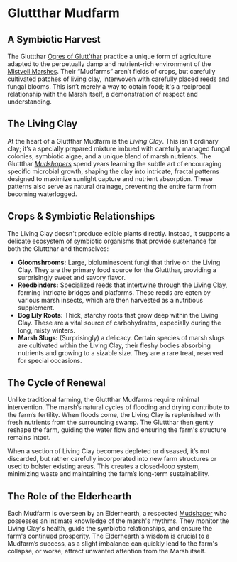# Gluttthar Mudfarm

## A Symbiotic Harvest

The Gluttthar [Ogres of Glutt’thar](/structure/society/ogres-of-glutt-thar.md) practice a unique form of agriculture adapted to the perpetually damp and nutrient-rich environment of the [Mistveil Marshes](/geography/region/mistveil-marshes.md). Their “Mudfarms” aren’t fields of crops, but carefully cultivated patches of living clay, interwoven with carefully placed reeds and fungal blooms. This isn’t merely a way to obtain food; it's a reciprocal relationship with the Marsh itself, a demonstration of respect and understanding.

## The Living Clay

At the heart of a Gluttthar Mudfarm is the *Living Clay*. This isn't ordinary clay; it’s a specially prepared mixture imbued with carefully managed fungal colonies, symbiotic algae, and a unique blend of marsh nutrients. The Gluttthar *[Mudshapers](/structure/society/profession/mudshaper.md)* spend years learning the subtle art of encouraging specific microbial growth, shaping the clay into intricate, fractal patterns designed to maximize sunlight capture and nutrient absorption. These patterns also serve as natural drainage, preventing the entire farm from becoming waterlogged.

## Crops & Symbiotic Relationships

The Living Clay doesn't produce edible plants directly. Instead, it supports a delicate ecosystem of symbiotic organisms that provide sustenance for both the Gluttthar and themselves:

*   **Gloomshrooms:** Large, bioluminescent fungi that thrive on the Living Clay. They are the primary food source for the Gluttthar, providing a surprisingly sweet and savory flavor.
*   **Reedbinders:** Specialized reeds that intertwine through the Living Clay, forming intricate bridges and platforms. These reeds are eaten by various marsh insects, which are then harvested as a nutritious supplement.
*   **Bog Lily Roots:** Thick, starchy roots that grow deep within the Living Clay. These are a vital source of carbohydrates, especially during the long, misty winters.
*   **Marsh Slugs:** (Surprisingly) a delicacy. Certain species of marsh slugs are cultivated within the Living Clay, their fleshy bodies absorbing nutrients and growing to a sizable size.  They are a rare treat, reserved for special occasions.

## The Cycle of Renewal

Unlike traditional farming, the Gluttthar Mudfarms require minimal intervention. The marsh’s natural cycles of flooding and drying contribute to the farm’s fertility. When floods come, the Living Clay is replenished with fresh nutrients from the surrounding swamp. The Gluttthar then gently reshape the farm, guiding the water flow and ensuring the farm's structure remains intact.

When a section of Living Clay becomes depleted or diseased, it’s not discarded, but rather carefully incorporated into new farm structures or used to bolster existing areas. This creates a closed-loop system, minimizing waste and maintaining the farm’s long-term sustainability.

## The Role of the Elderhearth

Each Mudfarm is overseen by an Elderhearth, a respected [Mudshaper](/structure/society/profession/mudshaper.md) who possesses an intimate knowledge of the marsh's rhythms. They monitor the Living Clay's health, guide the symbiotic relationships, and ensure the farm's continued prosperity.  The Elderhearth's wisdom is crucial to a Mudfarm’s success, as a slight imbalance can quickly lead to the farm's collapse, or worse, attract unwanted attention from the Marsh itself.
